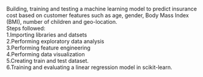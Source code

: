  Building, training and testing a machine learning model to predict insurance cost based on customer features such as age, gender, Body Mass Index (BMI), number of children and  geo-location.</br>
 Steps followed:</br>
 1.Importing libraries and datsets</br>
 2.Performing exploratory data analysis</br>
 3.Performing feature engineering</br>
 4.Performing data visualization</br>
 5.Creating train and test dataset.</br>
 6.Training and evaluating a linear regression model in scikit-learn.
